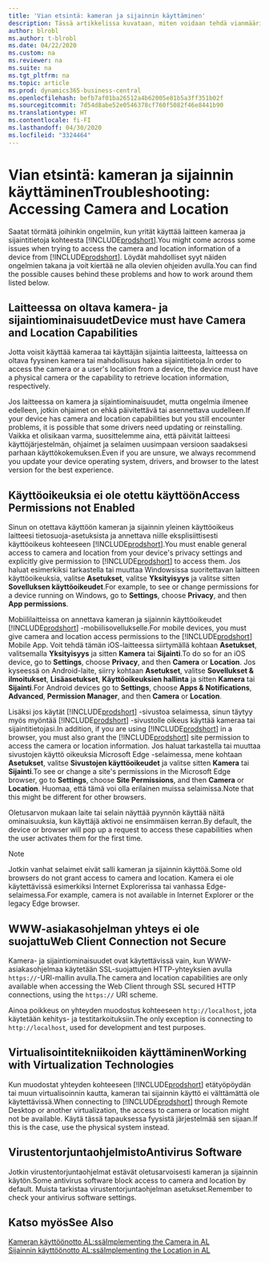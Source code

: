 ```yaml
---
title: 'Vian etsintä: kameran ja sijainnin käyttäminen'
description: Tässä artikkelissa kuvataan, miten voidaan tehdä vianmääritys kameran ja sijaintitietojen käyttämiseen Business Centralin avulla.
author: blrobl
ms.author: t-blrobl
ms.date: 04/22/2020
ms.custom: na
ms.reviewer: na
ms.suite: na
ms.tgt_pltfrm: na
ms.topic: article
ms.prod: dynamics365-business-central
ms.openlocfilehash: befb7af01ba26512a4b62005e81b5a3ff351b02f
ms.sourcegitcommit: 7d54d8abe52e0546378cf760f5082f46e8441b90
ms.translationtype: HT
ms.contentlocale: fi-FI
ms.lasthandoff: 04/30/2020
ms.locfileid: "3324464"
---
```

# <a name="troubleshooting-accessing-camera-and-location"></a><span data-ttu-id="83f9b-103">Vian etsintä: kameran ja sijainnin käyttäminen</span><span class="sxs-lookup"><span data-stu-id="83f9b-103">Troubleshooting: Accessing Camera and Location</span></span>

<span data-ttu-id="83f9b-104">Saatat törmätä joihinkin ongelmiin, kun yrität käyttää laitteen kameraa ja sijaintitietoja kohteesta [!INCLUDE[prodshort](includes/prodshort.md)].</span><span class="sxs-lookup"><span data-stu-id="83f9b-104">You might come across some issues when trying to access the camera and location information of a device from [!INCLUDE[prodshort](includes/prodshort.md)].</span></span> <span data-ttu-id="83f9b-105">Löydät mahdolliset syyt näiden ongelmien takana ja voit kiertää ne alla olevien ohjeiden avulla.</span><span class="sxs-lookup"><span data-stu-id="83f9b-105">You can find the possible causes behind these problems and how to work around them listed below.</span></span>

## <a name="device-must-have-camera-and-location-capabilities"></a><span data-ttu-id="83f9b-106">Laitteessa on oltava kamera- ja sijaintiominaisuudet</span><span class="sxs-lookup"><span data-stu-id="83f9b-106">Device must have Camera and Location Capabilities</span></span>

<span data-ttu-id="83f9b-107">Jotta voisit käyttää kameraa tai käyttäjän sijaintia laitteesta, laitteessa on oltava fyysinen kamera tai mahdollisuus hakea sijaintitietoja.</span><span class="sxs-lookup"><span data-stu-id="83f9b-107">In order to access the camera or a user's location from a device, the device must have a physical camera or the capability to retrieve location information, respectively.</span></span>

<span data-ttu-id="83f9b-108">Jos laitteessa on kamera ja sijaintiominaisuudet, mutta ongelmia ilmenee edelleen, jotkin ohjaimet on ehkä päivitettävä tai asennettava uudelleen.</span><span class="sxs-lookup"><span data-stu-id="83f9b-108">If your device has camera and location capabilities but you still encounter problems, it is possible that some drivers need updating or reinstalling.</span></span> <span data-ttu-id="83f9b-109">Vaikka et olisikaan varma, suosittelemme aina, että päivität laitteesi käyttöjärjestelmän, ohjaimet ja selaimen uusimpaan versioon saadaksesi parhaan käyttökokemuksen.</span><span class="sxs-lookup"><span data-stu-id="83f9b-109">Even if you are unsure, we always recommend you update your device operating system, drivers, and browser to the latest version for the best experience.</span></span>

## <a name="access-permissions-not-enabled"></a><span data-ttu-id="83f9b-110">Käyttöoikeuksia ei ole otettu käyttöön</span><span class="sxs-lookup"><span data-stu-id="83f9b-110">Access Permissions not Enabled</span></span>

<span data-ttu-id="83f9b-111">Sinun on otettava käyttöön kameran ja sijainnin yleinen käyttöoikeus laitteesi tietosuoja-asetuksista ja annettava niille eksplisiittisesti käyttöoikeus kohteeseen [!INCLUDE[prodshort](includes/prodshort.md)].</span><span class="sxs-lookup"><span data-stu-id="83f9b-111">You must enable general access to camera and location from your device's privacy settings and explicitly give permission to  [!INCLUDE[prodshort](includes/prodshort.md)] to access them.</span></span> <span data-ttu-id="83f9b-112">Jos haluat esimerkiksi tarkastella tai muuttaa Windowsissa suoritettavan laitteen käyttöoikeuksia, valitse **Asetukset**, valitse **Yksityisyys** ja valitse sitten **Sovelluksen käyttöoikeudet**.</span><span class="sxs-lookup"><span data-stu-id="83f9b-112">For example, to see or change permissions for a device running on Windows, go to **Settings**, choose **Privacy**, and then **App permissions**.</span></span> 

<span data-ttu-id="83f9b-113">Mobiililaitteissa on annettava kameran ja sijainnin käyttöoikeudet [!INCLUDE[prodshort](includes/prodshort.md)] -mobiilisovellukselle.</span><span class="sxs-lookup"><span data-stu-id="83f9b-113">For mobile devices, you must give camera and location access permissions to the [!INCLUDE[prodshort](includes/prodshort.md)] Mobile App.</span></span> <span data-ttu-id="83f9b-114">Voit tehdä tämän iOS-laitteessa siirtymällä kohtaan **Asetukset**, valitsemalla **Yksityisyys** ja sitten **Kamera** tai **Sijainti**.</span><span class="sxs-lookup"><span data-stu-id="83f9b-114">To do so for an iOS device, go to **Settings**, choose **Privacy**, and then **Camera** or **Location**.</span></span> <span data-ttu-id="83f9b-115">Jos kyseessä on Android-laite, siirry kohtaan **Asetukset**, valitse **Sovellukset & ilmoitukset**, **Lisäasetukset**, **Käyttöoikeuksien hallinta** ja sitten **Kamera** tai **Sijainti**.</span><span class="sxs-lookup"><span data-stu-id="83f9b-115">For Android devices go to **Settings**, choose **Apps & Notifications**, **Advanced**, **Permission Manager**, and then **Camera** or **Location**.</span></span>

<span data-ttu-id="83f9b-116">Lisäksi jos käytät [!INCLUDE[prodshort](includes/prodshort.md)] -sivustoa selaimessa, sinun täytyy myös myöntää [!INCLUDE[prodshort](includes/prodshort.md)] -sivustolle oikeus käyttää kameraa tai sijaintitietojasi.</span><span class="sxs-lookup"><span data-stu-id="83f9b-116">In addition, if you are using [!INCLUDE[prodshort](includes/prodshort.md)] in a browser, you must also grant the [!INCLUDE[prodshort](includes/prodshort.md)] site permission to access the camera or location information.</span></span> <span data-ttu-id="83f9b-117">Jos haluat tarkastella tai muuttaa sivustojen käyttö oikeuksia Microsoft Edge -selaimessa, mene kohtaan **Asetukset**, valitse **Sivustojen käyttöoikeudet** ja valitse sitten **Kamera** tai **Sijainti**.</span><span class="sxs-lookup"><span data-stu-id="83f9b-117">To see or change a site's permissions in the Microsoft Edge browser, go to **Settings**, choose **Site Permissions**, and then **Camera** or **Location**.</span></span> <span data-ttu-id="83f9b-118">Huomaa, että tämä voi olla erilainen muissa selaimissa.</span><span class="sxs-lookup"><span data-stu-id="83f9b-118">Note that this might be different for other browsers.</span></span>

<span data-ttu-id="83f9b-119">Oletusarvon mukaan laite tai selain näyttää pyynnön käyttää näitä ominaisuuksia, kun käyttäjä aktivoi ne ensimmäisen kerran.</span><span class="sxs-lookup"><span data-stu-id="83f9b-119">By default, the device or browser will pop up a request to access these capabilities when the user activates them for the first time.</span></span>

> [!NOTE]  
> <span data-ttu-id="83f9b-120">Jotkin vanhat selaimet eivät salli kameran ja sijainnin käyttöä.</span><span class="sxs-lookup"><span data-stu-id="83f9b-120">Some old browsers do not grant access to camera and location.</span></span> <span data-ttu-id="83f9b-121">Kamera ei ole käytettävissä esimerkiksi Internet Explorerissa tai vanhassa Edge-selaimessa.</span><span class="sxs-lookup"><span data-stu-id="83f9b-121">For example, camera is not available in Internet Explorer or the legacy Edge browser.</span></span>

## <a name="web-client-connection-not-secure"></a><span data-ttu-id="83f9b-122">WWW-asiakasohjelman yhteys ei ole suojattu</span><span class="sxs-lookup"><span data-stu-id="83f9b-122">Web Client Connection not Secure</span></span>

<span data-ttu-id="83f9b-123">Kamera- ja sijaintiominaisuudet ovat käytettävissä vain, kun WWW-asiakasohjelmaa käytetään SSL-suojattujen HTTP-yhteyksien avulla `https://`-URI-mallin avulla.</span><span class="sxs-lookup"><span data-stu-id="83f9b-123">The camera and location capabilities are only available when accessing the Web Client through SSL secured HTTP connections, using the `https://` URI scheme.</span></span> 

<span data-ttu-id="83f9b-124">Ainoa poikkeus on yhteyden muodostus kohteeseen `http://localhost`, jota käytetään kehitys- ja testitarkoituksiin.</span><span class="sxs-lookup"><span data-stu-id="83f9b-124">The only exception is connecting to `http://localhost`, used for development and test purposes.</span></span>


## <a name="working-with-virtualization-technologies"></a><span data-ttu-id="83f9b-125">Virtualisointitekniikoiden käyttäminen</span><span class="sxs-lookup"><span data-stu-id="83f9b-125">Working with Virtualization Technologies</span></span>

<span data-ttu-id="83f9b-126">Kun muodostat yhteyden kohteeseen [!INCLUDE[prodshort](includes/prodshort.md)] etätyöpöydän tai muun virtualisoinnin kautta, kameran tai sijainnin käyttö ei välttämättä ole käytettävissä.</span><span class="sxs-lookup"><span data-stu-id="83f9b-126">When connecting to [!INCLUDE[prodshort](includes/prodshort.md)] through Remote Desktop or another virtualization, the access to camera or location might not be available.</span></span> <span data-ttu-id="83f9b-127">Käytä tässä tapauksessa fyysistä järjestelmää sen sijaan.</span><span class="sxs-lookup"><span data-stu-id="83f9b-127">If this is the case, use the physical system instead.</span></span>

## <a name="antivirus-software"></a><span data-ttu-id="83f9b-128">Virustentorjuntaohjelmisto</span><span class="sxs-lookup"><span data-stu-id="83f9b-128">Antivirus Software</span></span>
<span data-ttu-id="83f9b-129">Jotkin virustentorjuntaohjelmat estävät oletusarvoisesti kameran ja sijainnin käytön.</span><span class="sxs-lookup"><span data-stu-id="83f9b-129">Some antivirus software block access to camera and location by default.</span></span> <span data-ttu-id="83f9b-130">Muista tarkistaa virustentorjuntaohjelman asetukset.</span><span class="sxs-lookup"><span data-stu-id="83f9b-130">Remember to check your antivirus software settings.</span></span>

## <a name="see-also"></a><span data-ttu-id="83f9b-131">Katso myös</span><span class="sxs-lookup"><span data-stu-id="83f9b-131">See Also</span></span>
[<span data-ttu-id="83f9b-132">Kameran käyttöönotto AL:ssä</span><span class="sxs-lookup"><span data-stu-id="83f9b-132">Implementing the Camera in AL</span></span>](/dynamics365/business-central/dev-itpro/developer/devenv-implement-camera-al)  
[<span data-ttu-id="83f9b-133">Sijainnin käyttöönotto AL:ssä</span><span class="sxs-lookup"><span data-stu-id="83f9b-133">Implementing the Location in AL</span></span>](/dynamics365/business-central/dev-itpro/developer/devenv-implement-location-al)
